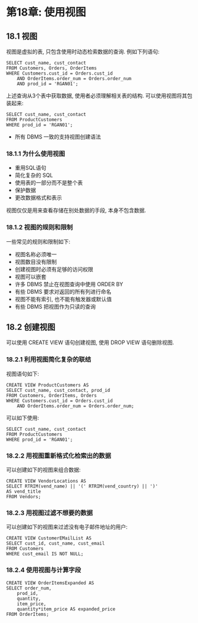 # 第18章: 使用视图 #

## 18.1 视图 ##

视图是虚拟的表, 只包含使用时动态检索数据的查询. 例如下列语句:

```
SELECT cust_name, cust_contact
FROM Customers, Orders, OrderItems
WHERE Customers.cust_id = Orders.cust_id
    AND OrderItems.order_num = Orders.order_num
    AND prod_id = 'RGAN01';
```

上述查询从3个表中获取数据, 使用者必须理解相关表的结构. 可以使用视图将其包装起来:

```
SELECT cust_name, cust_contact
FROM ProductCustomers
WHERE prod_id = 'RGAN01';
```

- 所有 DBMS 一致的支持视图创建语法

### 18.1.1 为什么使用视图 ###

- 重用SQL语句
- 简化复杂的 SQL
- 使用表的一部分而不是整个表
- 保护数据
- 更改数据格式和表示

视图仅仅是用来查看存储在别处数据的手段, 本身不包含数据.

### 18.1.2 视图的规则和限制 ###

一些常见的规则和限制如下:

- 视图名称必须唯一
- 视图数目没有限制
- 创建视图时必须有足够的访问权限
- 视图可以嵌套
- 许多 DBMS 禁止在视图查询中使用 ORDER BY
- 有些 DBMS 要求对返回的所有列进行命名
- 视图不能有索引, 也不能有触发器或默认值
- 有些 DBMS 把视图作为只读的查询

## 18.2 创建视图 ##

可以使用 CREATE VIEW 语句创建视图, 使用 DROP VIEW 语句删除视图.

### 18.2.1 利用视图简化复杂的联结 ###

视图语句如下:

```
CREATE VIEW ProductCustomers AS
SELECT cust_name, cust_contact, prod_id
FROM Customers, OrderItems, Orders
WHERE Customers.cust_id = Orders.cust_id
    AND OrderItems.order_num = Orders.order_num;
```

可以如下使用:

```
SELECT cust_name, cust_contact
FROM ProductCustomers
WHERE prod_id = 'RGAN01';
```

### 18.2.2 用视图重新格式化检索出的数据 ###

可以创建如下的视图来组合数据:

```
CREATE VIEW VendorLocations AS
SELECT RTRIM(vend_name) || '(' RTRIM(vend_country) || ')'
AS vend_title
FROM Vendors;
```

### 18.2.3 用视图过滤不想要的数据 ###

可以创建如下的视图来过滤没有电子邮件地址的用户:

```
CREATE VIEW CustomerEMailList AS
SELECT cust_id, cust_name, cust_email
FROM Customers
WHERE cust_email IS NOT NULL;
```

### 18.2.4 使用视图与计算字段 ###

```
CREATE VIEW OrderItemsExpanded AS
SELECT order_num,
    prod_id,
    quantity,
    item_price,
    quantity*item_price AS expanded_price
FROM OrderItems;
```
